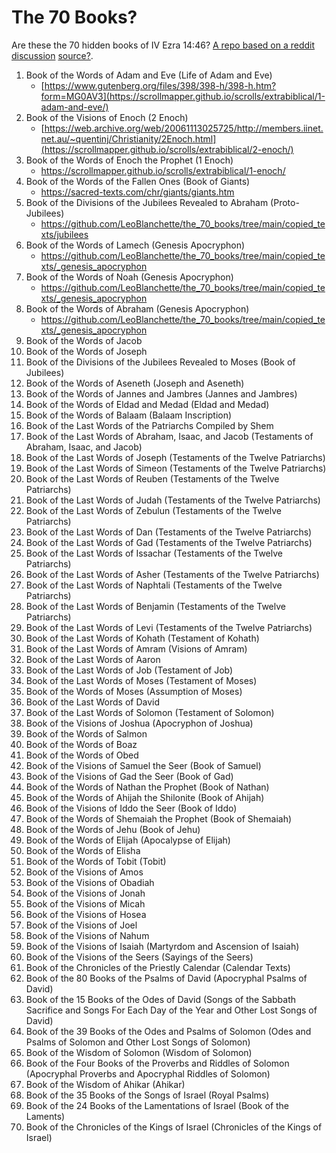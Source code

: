 # The 70 Books?

Are these the 70 hidden books of IV Ezra 14:46? [A repo based on a reddit discussion](https://www.reddit.com/r/trueearthscience/comments/1bicrij/are_these_the_70_hidden_books_of_iv_ezra_1446/) [source?](https://web.archive.org/web/20221116184359/https://orthodoxessenejudaism.wordpress.com/2016/04/25/the-70-apocrypha-books-of-ezra/comment-page-1/). 

1. Book of the Words of Adam and Eve (Life of Adam and Eve)
   - [https://www.gutenberg.org/files/398/398-h/398-h.htm?form=MG0AV3](https://scrollmapper.github.io/scrolls/extrabiblical/1-adam-and-eve/)
3. Book of the Visions of Enoch (2 Enoch)
   - [https://web.archive.org/web/20061113025725/http://members.iinet.net.au/~quentinj/Christianity/2Enoch.html](https://scrollmapper.github.io/scrolls/extrabiblical/2-enoch/)
5. Book of the Words of Enoch the Prophet (1 Enoch)
   - https://scrollmapper.github.io/scrolls/extrabiblical/1-enoch/
7. Book of the Words of the Fallen Ones (Book of Giants)
   - https://sacred-texts.com/chr/giants/giants.htm
9. Book of the Divisions of the Jubilees Revealed to Abraham (Proto-Jubilees)
    - https://github.com/LeoBlanchette/the_70_books/tree/main/copied_texts/jubilees
11. Book of the Words of Lamech (Genesis Apocryphon)
    - https://github.com/LeoBlanchette/the_70_books/tree/main/copied_texts/_genesis_apocryphon
13. Book of the Words of Noah (Genesis Apocryphon)
    - https://github.com/LeoBlanchette/the_70_books/tree/main/copied_texts/_genesis_apocryphon
15. Book of the Words of Abraham (Genesis Apocryphon)
    - https://github.com/LeoBlanchette/the_70_books/tree/main/copied_texts/_genesis_apocryphon
17. Book of the Words of Jacob
18. Book of the Words of Joseph
19. Book of the Divisions of the Jubilees Revealed to Moses (Book of Jubilees)
20. Book of the Words of Aseneth (Joseph and Aseneth)
21. Book of the Words of Jannes and Jambres (Jannes and Jambres)
22. Book of the Words of Eldad and Medad (Eldad and Medad)
23. Book of the Words of Balaam (Balaam Inscription)
24. Book of the Last Words of the Patriarchs Compiled by Shem
25. Book of the Last Words of Abraham, Isaac, and Jacob (Testaments of Abraham, Isaac, and Jacob)
26. Book of the Last Words of Joseph (Testaments of the Twelve Patriarchs)
27. Book of the Last Words of Simeon (Testaments of the Twelve Patriarchs)
28. Book of the Last Words of Reuben (Testaments of the Twelve Patriarchs)
29. Book of the Last Words of Judah (Testaments of the Twelve Patriarchs)
30. Book of the Last Words of Zebulun (Testaments of the Twelve Patriarchs)
31. Book of the Last Words of Dan (Testaments of the Twelve Patriarchs)
32. Book of the Last Words of Gad (Testaments of the Twelve Patriarchs)
33. Book of the Last Words of Issachar (Testaments of the Twelve Patriarchs)
34. Book of the Last Words of Asher (Testaments of the Twelve Patriarchs)
35. Book of the Last Words of Naphtali (Testaments of the Twelve Patriarchs)
36. Book of the Last Words of Benjamin (Testaments of the Twelve Patriarchs)
37. Book of the Last Words of Levi (Testaments of the Twelve Patriarchs)
38. Book of the Last Words of Kohath (Testament of Kohath)
39. Book of the Last Words of Amram (Visions of Amram)
40. Book of the Last Words of Aaron
41. Book of the Last Words of Job (Testament of Job)
42. Book of the Last Words of Moses (Testament of Moses)
43. Book of the Words of Moses (Assumption of Moses)
44. Book of the Last Words of David
45. Book of the Last Words of Solomon (Testament of Solomon)
46. Book of the Visions of Joshua (Apocryphon of Joshua)
47. Book of the Words of Salmon
48. Book of the Words of Boaz
49. Book of the Words of Obed
50. Book of the Visions of Samuel the Seer (Book of Samuel)
51. Book of the Visions of Gad the Seer (Book of Gad)
52. Book of the Words of Nathan the Prophet (Book of Nathan)
53. Book of the Words of Ahijah the Shilonite (Book of Ahijah)
54. Book of the Visions of Iddo the Seer (Book of Iddo)
55. Book of the Words of Shemaiah the Prophet (Book of Shemaiah)
56. Book of the Words of Jehu (Book of Jehu)
57. Book of the Words of Elijah (Apocalypse of Elijah)
58. Book of the Words of Elisha
59. Book of the Words of Tobit (Tobit)
60. Book of the Visions of Amos
61. Book of the Visions of Obadiah
62. Book of the Visions of Jonah
63. Book of the Visions of Micah
64. Book of the Visions of Hosea
65. Book of the Visions of Joel
66. Book of the Visions of Nahum
67. Book of the Visions of Isaiah (Martyrdom and Ascension of Isaiah)
68. Book of the Visions of the Seers (Sayings of the Seers)
69. Book of the Chronicles of the Priestly Calendar (Calendar Texts)
70. Book of the 80 Books of the Psalms of David (Apocryphal Psalms of David)
71. Book of the 15 Books of the Odes of David (Songs of the Sabbath Sacrifice and Songs For Each Day of the Year and Other Lost Songs of David)
72. Book of the 39 Books of the Odes and Psalms of Solomon (Odes and Psalms of Solomon and Other Lost Songs of Solomon)
73. Book of the Wisdom of Solomon (Wisdom of Solomon)
74. Book of the Four Books of the Proverbs and Riddles of Solomon (Apocryphal Proverbs and Apocryphal Riddles of Solomon)
75. Book of the Wisdom of Ahikar (Ahikar)
76. Book of the 35 Books of the Songs of Israel (Royal Psalms)
77. Book of the 24 Books of the Lamentations of Israel (Book of the Laments)
78. Book of the Chronicles of the Kings of Israel (Chronicles of the Kings of Israel)
